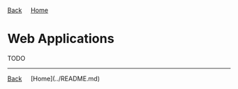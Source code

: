 <a style="margin-right: 1rem;" href="javascript:history.go(-1)">Back</a>
[Home](../README.md)
# Web Applications

TODO

<hr>
<a style="margin-right: 1rem;" href="javascript:history.go(-1)">Back</a>
[Home](../README.md)
